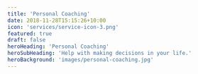 ```yaml
---
title: 'Personal Coaching'
date: 2018-11-28T15:15:26+10:00
icon: 'services/service-icon-3.png'
featured: true
draft: false
heroHeading: 'Personal Coaching'
heroSubHeading: 'Help with making decisions in your life.'
heroBackground: 'images/personal-coaching.jpg'
---
```


